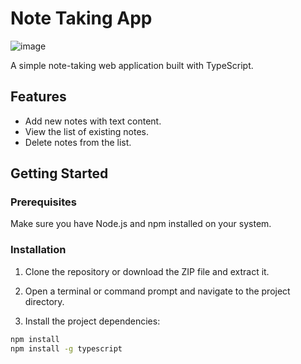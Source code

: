 
# Note Taking App

![image](https://github.com/mstfece/Js-Small-Projects/assets/82402952/b6917f95-7440-4384-a9a7-93bbde9a3a3f)

A simple note-taking web application built with TypeScript.

## Features

- Add new notes with text content.
- View the list of existing notes.
- Delete notes from the list.

## Getting Started

### Prerequisites

Make sure you have Node.js and npm installed on your system.

### Installation

1. Clone the repository or download the ZIP file and extract it.

2. Open a terminal or command prompt and navigate to the project directory.

3. Install the project dependencies:

```bash
npm install
npm install -g typescript
